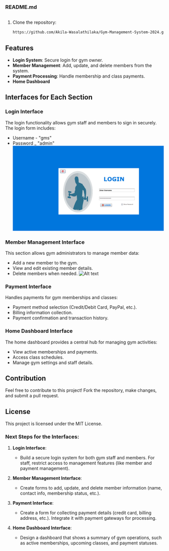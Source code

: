 ### README.md

```markdown
```

1. Clone the repository:
   ```bash
   https://github.com/Akila-Wasalathilaka/Gym-Management-System-2024.git
   ```

## Features

- **Login System**: Secure login for gym owner.
- **Member Management**: Add, update, and delete members from the system.
- **Payment Processing**: Handle membership and class payments.
- **Home Dashboard**

## Interfaces for Each Section

### Login Interface

The login functionality allows gym staff and members to sign in securely. The login form includes:
- Username - "gms"
- Password _ "admin"
 ![Alt text](interfaces/login.png)



### Member Management Interface

This section allows gym administrators to manage member data:
- Add a new member to the gym.
- View and edit existing member details.
- Delete members when needed.
   ![Alt text](interfaces/list_of_members.png)

### Payment Interface

Handles payments for gym memberships and classes:
- Payment method selection (Credit/Debit Card, PayPal, etc.).
- Billing information collection.
- Payment confirmation and transaction history.

### Home Dashboard Interface

The home dashboard provides a central hub for managing gym activities:
- View active memberships and payments.
- Access class schedules.
- Manage gym settings and staff details.

## Contribution

Feel free to contribute to this project! Fork the repository, make changes, and submit a pull request.

## License

This project is licensed under the MIT License.


### Next Steps for the Interfaces:

1. **Login Interface**:
   - Build a secure login system for both gym staff and members. For staff, restrict access to management features (like member and payment management).
   
2. **Member Management Interface**:
   - Create forms to add, update, and delete member information (name, contact info, membership status, etc.).

3. **Payment Interface**:
   - Create a form for collecting payment details (credit card, billing address, etc.). Integrate it with payment gateways for processing.

4. **Home Dashboard Interface**:
   - Design a dashboard that shows a summary of gym operations, such as active memberships, upcoming classes, and payment statuses.

